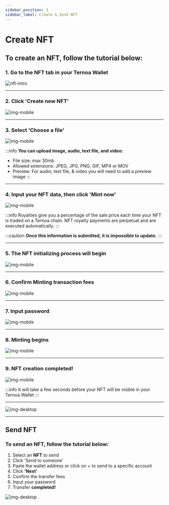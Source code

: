 ```yaml
---
sidebar_position: 3
sidebar_label: Create & Send NFT
---
```


# Create NFT

## To create an NFT, follow the tutorial below:

### 1. Go to the NFT tab in your Ternoa Wallet

![nft-intro](./NFTtab-1.PNG)

___
### 2. Click 'Create new NFT'

![img-mobile](./NFTtab-2.PNG)
___
### 3. Select 'Choose a file' 

![img-mobile](./NFTtab-3.PNG)

:::info
**You can upload image, audio, text file, and video:**
- File size: max 30mb
- Allowed extensions: JPEG, JPG, PNG, GIF, MP4 or MOV
- Preview: For audio, text file, & video you will need to add a preview image 
:::
___

### 4. Input your NFT data, then click 'Mint now'

![img-mobile](./NFTtab-4.PNG)

:::info
Royalties give you a percentage of the sale price each time your NFT is traded on a Ternoa chain. NFT royalty payments are perpetual and are executed automatically.
:::

:::caution
**Once this information is submitted, it is impossible to update.**
:::
___

### 5. The NFT initializing process will begin

![img-mobile](./NFTtab-5.PNG)
___

### 6. Confirm Minting transaction fees 

![img-mobile](./NFTtab-6.PNG)
___

### 7. Input password  

![img-mobile](./NFTtab-7.PNG)
___

### 8. Minting begins 

![img-mobile](./NFTtab-8.PNG)
___

### 9. NFT creation completed!  

![img-mobile](./NFTtab-9.PNG)

:::info
It will take a few seconds before your NFT will be visible in your Ternoa Wallet
:::
___

![img-desktop](./creatingNFT_v1.gif)

___

## Send NFT

### To send an NFT, follow the tutorial below:

1. Select an **NFT** to send 
2. Click 'Send to someone' 
3. Paste the wallet address or click on + to send to a specific account 
4. Click **'Next'**
5. Confirm the transfer fees 
6. Input your password 
7. Transfer **completed!**

![img-desktop](./SendingNFT_v1.gif)